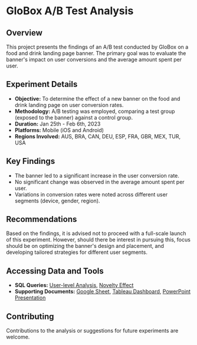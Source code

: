 # GloBox A/B Test Analysis

## Overview
This project presents the findings of an A/B test conducted by GloBox on a food and drink landing page banner. The primary goal was to evaluate the banner's impact on user conversions and the average amount spent per user.

## Experiment Details
- **Objective:** To determine the effect of a new banner on the food and drink landing page on user conversion rates.
- **Methodology:** A/B testing was employed, comparing a test group (exposed to the banner) against a control group.
- **Duration:** Jan 25th - Feb 6th, 2023
- **Platforms:** Mobile (iOS and Android)
- **Regions Involved:** AUS, BRA, CAN, DEU, ESP, FRA, GBR, MEX, TUR, USA

## Key Findings
- The banner led to a significant increase in the user conversion rate.
- No significant change was observed in the average amount spent per user.
- Variations in conversion rates were noted across different user segments (device, gender, region).

## Recommendations
Based on the findings, it is advised not to proceed with a full-scale launch of this experiment. However, should there be interest in pursuing this, focus should be on optimizing the banner's design and placement, and developing tailored strategies for different user segments.

## Accessing Data and Tools
- **SQL Queries:** [User-level Analysis](https://bit.ly/3JNdlIN), [Novelty Effect](https://bit.ly/43lPKFY)
- **Supporting Documents:** [Google Sheet](https://rb.gy/zb55x), [Tableau Dashboard](https://rb.gy/o66em), [PowerPoint Presentation](https://rb.gy/wpwkm)

## Contributing
Contributions to the analysis or suggestions for future experiments are welcome. 


